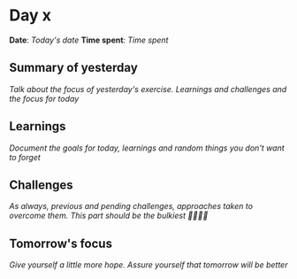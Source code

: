 # Day x

**Date**: _Today's date_
**Time spent**: _Time spent_
## Summary of yesterday
_Talk about the focus of yesterday's exercise. Learnings and challenges and the focus for today_

## Learnings
_Document the goals for today, learnings and random things you don't want to forget_

## Challenges
_As always, previous and pending challenges, approaches taken to overcome them. This part should be the bulkiest 🏃🏾‍♂️💨_ 

## Tomorrow's focus
_Give yourself a little more hope. Assure yourself that tomorrow will be better_ 